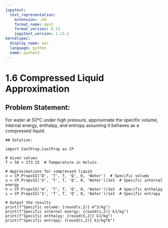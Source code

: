 ```yaml
---
jupytext:
  text_representation:
    extension: .md
    format_name: myst
    format_version: 0.13
    jupytext_version: 1.15.2
kernelspec:
  display_name: oer
  language: python
  name: python3
---
```


# 1.6 Compressed Liquid Approximation

## Problem Statement:
For water at 50°C under high pressure, approximate the specific volume, internal energy, enthalpy, and entropy 
assuming it behaves as a compressed liquid.

```{code-cell} ipython3
## Solution:

import CoolProp.CoolProp as CP

# Given values
T = 50 + 273.15  # Temperature in Kelvin

# Approximations for compressed liquid
v = CP.PropsSI('D', 'T', T, 'Q', 0, 'Water')  # Specific volume
u = CP.PropsSI('U', 'T', T, 'Q', 0, 'Water')/1e3  # Specific internal energy
h = CP.PropsSI('H', 'T', T, 'Q', 0, 'Water')/1e3  # Specific enthalpy
s = CP.PropsSI('S', 'T', T, 'Q', 0, 'Water')/1e3  # Specific entropy

# Output the results
print(f"Specific volume: {round(v,2)} m^3/kg")
print(f"Specific internal energy: {round(u,2)} kJ/kg")
print(f"Specific enthalpy: {round(h,2)} kJ/kg")
print(f"Specific entropy: {round(s,2)} kJ/kg*K")
```
